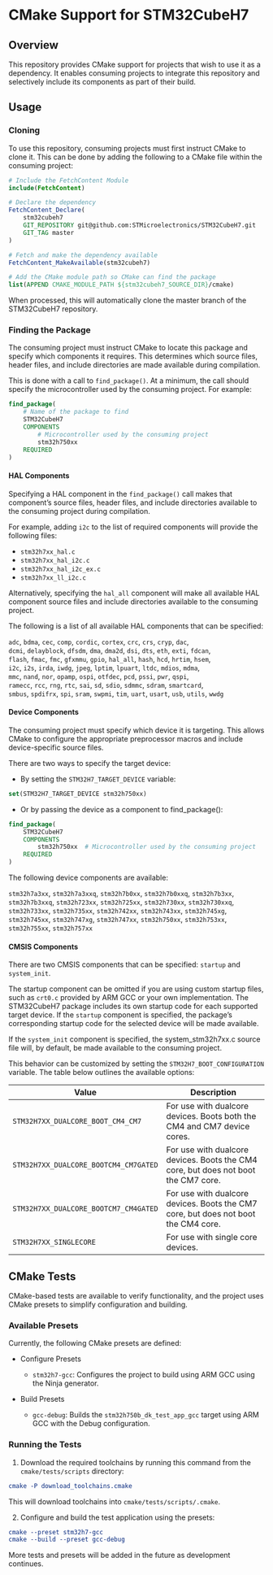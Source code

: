 # CMake Support for STM32CubeH7

## Overview

This repository provides CMake support for projects that wish to use it as a dependency. It enables consuming 
projects to integrate this repository and selectively include its components as part of their build.

## Usage

### Cloning

To use this repository, consuming projects must first instruct CMake to clone it. This can be done by adding the
following to a CMake file within the consuming project:

```cmake
# Include the FetchContent Module
include(FetchContent)

# Declare the dependency
FetchContent_Declare(
    stm32cubeh7
    GIT_REPOSITORY git@github.com:STMicroelectronics/STM32CubeH7.git
    GIT_TAG master
)

# Fetch and make the dependency available
FetchContent_MakeAvailable(stm32cubeh7)

# Add the CMake module path so CMake can find the package
list(APPEND CMAKE_MODULE_PATH ${stm32cubeh7_SOURCE_DIR}/cmake)
```

When processed, this will automatically clone the master branch of the STM32CubeH7 repository.

### Finding the Package

The consuming project must instruct CMake to locate this package and specify which components it requires. This
determines which source files, header files, and include directories are made available during compilation.

This is done with a call to `find_package()`. At a minimum, the call should specify the microcontroller used by the
consuming project. For example:

```cmake
find_package(
    # Name of the package to find
    STM32CubeH7
    COMPONENTS
        # Microcontroller used by the consuming project
        stm32h750xx
    REQUIRED
)
```

#### HAL Components

Specifying a HAL component in the `find_package()` call makes that component’s source files, header files, and include
directories available to the consuming project during compilation.

For example, adding `i2c` to the list of required components will provide the following files:

- `stm32h7xx_hal.c`
- `stm32h7xx_hal_i2c.c`
- `stm32h7xx_hal_i2c_ex.c`
- `stm32h7xx_ll_i2c.c`

Alternatively, specifying the `hal_all` component will make all available HAL component source files and include
directories available to the consuming project.

The following is a list of all available HAL components that can be specified:

`adc`, `bdma`, `cec`, `comp`, `cordic`, `cortex`, `crc`, `crs`, `cryp`, `dac`,  
`dcmi`, `delayblock`, `dfsdm`, `dma`, `dma2d`, `dsi`, `dts`, `eth`, `exti`, `fdcan`,  
`flash`, `fmac`, `fmc`, `gfxmmu`, `gpio`, `hal_all`, `hash`, `hcd`, `hrtim`, `hsem`,  
`i2c`, `i2s`, `irda`, `iwdg`, `jpeg`, `lptim`, `lpuart`, `ltdc`, `mdios`, `mdma`,  
`mmc`, `nand`, `nor`, `opamp`, `ospi`, `otfdec`, `pcd`, `pssi`, `pwr`, `qspi`,  
`ramecc`, `rcc`, `rng`, `rtc`, `sai`, `sd`, `sdio`, `sdmmc`, `sdram`, `smartcard`,  
`smbus`, `spdifrx`, `spi`, `sram`, `swpmi`, `tim`, `uart`, `usart`, `usb`, `utils`, `wwdg`

#### Device Components

The consuming project must specify which device it is targeting. This allows CMake to configure the appropriate
preprocessor macros and include device-specific source files.

There are two ways to specify the target device:

- By setting the `STM32H7_TARGET_DEVICE` variable:

```cmake
set(STM32H7_TARGET_DEVICE stm32h750xx)
```

- Or by passing the device as a component to find_package():

```cmake
find_package(
    STM32CubeH7
    COMPONENTS
        stm32h750xx  # Microcontroller used by the consuming project
    REQUIRED
)
```

The following device components are available:

`stm32h7a3xx`, `stm32h7a3xxq`, `stm32h7b0xx`, `stm32h7b0xxq`, `stm32h7b3xx`, `stm32h7b3xxq`, `stm32h723xx`,
`stm32h725xx`, `stm32h730xx`, `stm32h730xxq`, `stm32h733xx`, `stm32h735xx`, `stm32h742xx`, `stm32h743xx`,
`stm32h745xg`, `stm32h745xx`, `stm32h747xg`, `stm32h747xx`, `stm32h750xx`, `stm32h753xx`, `stm32h755xx`,
`stm32h757xx`

#### CMSIS Components

There are two CMSIS components that can be specified: `startup` and `system_init`.

The startup component can be omitted if you are using custom startup files, such as `crt0.c` provided by ARM GCC or
your own implementation. The STM32CubeH7 package includes its own startup code for each supported target device.
If the `startup` component is specified, the package’s corresponding startup code for the selected device will be
made available.

If the `system_init` component is specified, the system_stm32h7xx.c source file will, by default, be made available to
the consuming project.

This behavior can be customized by setting the `STM32H7_BOOT_CONFIGURATION` variable. The table below outlines the
available options:

| Value                                 | Description                                                                        |
|---------------------------------------|------------------------------------------------------------------------------------|
| `STM32H7XX_DUALCORE_BOOT_CM4_CM7`     | For use with dualcore devices. Boots both the CM4 and CM7 device cores.            |
| `STM32H7XX_DUALCORE_BOOTCM4_CM7GATED` | For use with dualcore devices. Boots the CM4 core, but does not boot the CM7 core. |
| `STM32H7XX_DUALCORE_BOOTCM7_CM4GATED` | For use with dualcore devices. Boots the CM7 core, but does not boot the CM4 core. |
| `STM32H7XX_SINGLECORE`                | For use with single core devices.                                                  |

## CMake Tests

CMake-based tests are available to verify functionality, and the project uses CMake presets to simplify configuration
and building.

### Available Presets

Currently, the following CMake presets are defined:

- Configure Presets

  - `stm32h7-gcc`: Configures the project to build using ARM GCC using the Ninja generator.

- Build Presets

  - `gcc-debug`: Builds the `stm32h750b_dk_test_app_gcc` target using ARM GCC with the Debug configuration.

### Running the Tests

1. Download the required toolchains by running this command from the `cmake/tests/scripts` directory:
```cmake
cmake -P download_toolchains.cmake
```

This will download toolchains into `cmake/tests/scripts/.cmake`.

2. Configure and build the test application using the presets:

```cmake
cmake --preset stm32h7-gcc
cmake --build --preset gcc-debug
```

More tests and presets will be added in the future as development continues.
